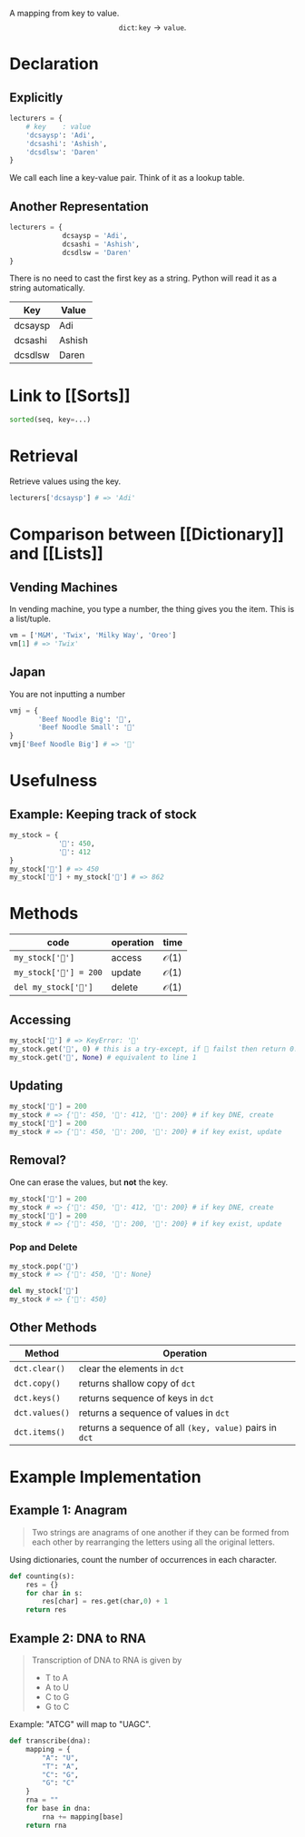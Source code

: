 A mapping from key to value.
$$\mathtt{dict} \colon \mathtt{key} \to \mathtt{value}.$$
# Declaration
## Explicitly
```python
lecturers = {
	# key    : value
	'dcsaysp': 'Adi',
	'dcsashi': 'Ashish',
	'dcsdlsw': 'Daren'
}
```

We call each line a key-value pair.
Think of it as a lookup table.
## Another Representation
```python
lecturers = {
			 dcsaysp = 'Adi',
			 dcsashi = 'Ashish',
			 dcsdlsw = 'Daren'
}
```
There is no need to cast the first key as a string. Python will read it as a string automatically.

| Key     | Value  |
| ------- | ------ |
| dcsaysp | Adi    |
| dcsashi | Ashish |
| dcsdlsw | Daren  |

# Link to [[Sorts]]
```python
sorted(seq, key=...)
```
# Retrieval
Retrieve values using the key.
```python
lecturers['dcsaysp'] # => 'Adi'
```
# Comparison between [[Dictionary]] and [[Lists]]
## Vending Machines
In vending machine, you type a number, the thing gives you the item.
This is a list/tuple.
```python
vm = ['M&M', 'Twix', 'Milky Way', 'Oreo']
vm[1] # => 'Twix'
```
## Japan
You are not inputting a number
```python
vmj = {
	   'Beef Noodle Big': '🍜',
	   'Beef Noodle Small': '🍲'
}
vmj['Beef Noodle Big'] # => '🍜'
```
# Usefulness
## Example: Keeping track of stock
```python
my_stock = {
			'🍎': 450,
			'🍊': 412
}
my_stock['🍎'] # => 450
my_stock['🍎'] + my_stock['🍊'] # => 862
```
# Methods

| code               | operation | time            |
| ------------------ | --------- | --------------- |
| `my_stock['🍎']`   | access    | $\mathcal O(1)$ |
| `my_stock['🍎'] = 200`   | update    | $\mathcal O(1)$ |
| `del my_stock['🍎']` | delete    | $\mathcal O(1)$ |
## Accessing
```python
my_stock['🍐'] # => KeyError: '🍐'
my_stock.get('🍐', 0) # this is a try-except, if 🍐 failst then return 0. By default this would be None.
my_stock.get('🍐', None) # equivalent to line 1
```
## Updating
```python
my_stock['🍐'] = 200
my_stock # => {'🍎': 450, '🍊': 412, '🍐': 200} # if key DNE, create
my_stock['🍊'] = 200
my_stock # => {'🍎': 450, '🍊': 200, '🍐': 200} # if key exist, update
```
## Removal?
One can erase the values, but **not** the key.
```python
my_stock['🍐'] = 200
my_stock # => {'🍎': 450, '🍊': 412, '🍐': 200} # if key DNE, create
my_stock['🍊'] = 200
my_stock # => {'🍎': 450, '🍊': 200, '🍐': 200} # if key exist, update
```
### Pop and Delete
```python
my_stock.pop('🍐')
my_stock # => {'🍎': 450, '🍊': None}

del my_stock['🍊']
my_stock # => {'🍎': 450}
```
## Other Methods
| Method         | Operation                                               |
| -------------- | ------------------------------------------------------- |
| `dct.clear()`  | clear the elements in `dct`                             |
| `dct.copy()`   | returns shallow copy of `dct`                           |
| `dct.keys()`   | returns sequence of keys in `dct`                       |
| `dct.values()` | returns a sequence of values in `dct`                   |
| `dct.items()`  | returns a sequence of all `(key, value)` pairs in `dct` |
# Example Implementation
## Example 1: Anagram
> Two strings are anagrams of one another if they can be formed from each other by rearranging the letters using all the original letters.

Using dictionaries, count the number of occurrences in each character.
```python
def counting(s):
	res = {}
	for char in s:
		res[char] = res.get(char,0) + 1
	return res
```
## Example 2: DNA to RNA
> Transcription of DNA to RNA is given by
> - T to A
> - A to U
> - C to G
> - G to C

Example: "ATCG" will map to "UAGC".

```python
def transcribe(dna):
	mapping = {
		"A": "U",
		"T": "A",
		"C": "G",
		"G": "C"
	}
	rna = ""
	for base in dna:
		rna += mapping[base]
	return rna
```
